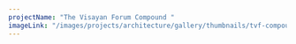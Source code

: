 ```yaml
---
projectName: "The Visayan Forum Compound "
imageLink: "/images/projects/architecture/gallery/thumbnails/tvf-compound.jpg"
---
```


